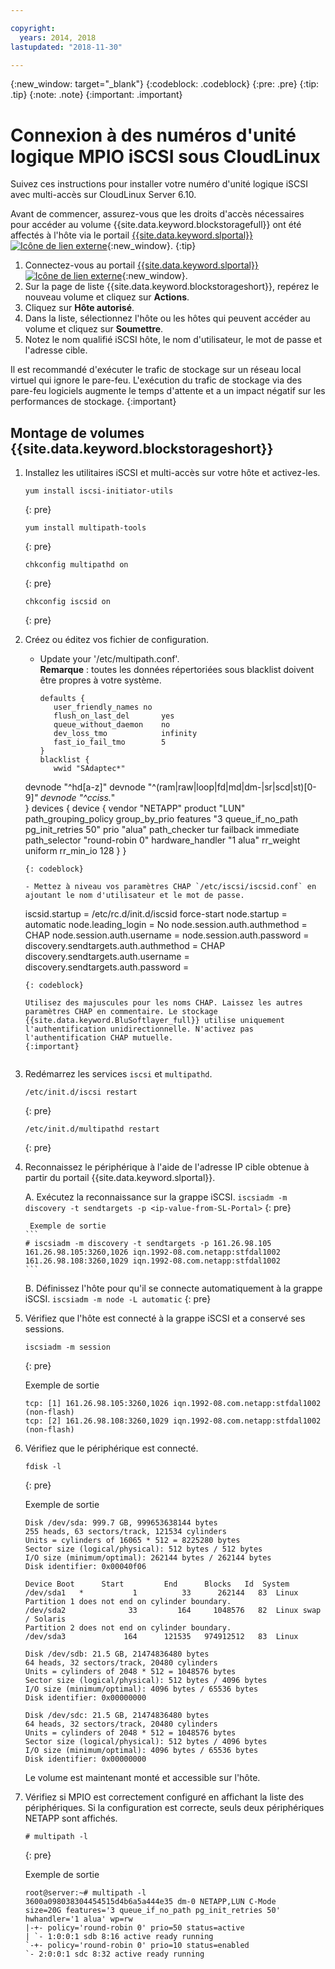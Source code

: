 ```yaml
---

copyright:
  years: 2014, 2018
lastupdated: "2018-11-30"

---
```

{:new_window: target="_blank"}
{:codeblock: .codeblock}
{:pre: .pre}
{:tip: .tip}
{:note: .note}
{:important: .important}

# Connexion à des numéros d'unité logique MPIO iSCSI sous CloudLinux

Suivez ces instructions pour installer votre numéro d'unité logique iSCSI avec multi-accès sur CloudLinux Server 6.10.

Avant de commencer, assurez-vous que les droits d'accès nécessaires pour accéder au volume {{site.data.keyword.blockstoragefull}} ont été affectés à l'hôte via le portail [{{site.data.keyword.slportal}} ![Icône de lien externe](../../icons/launch-glyph.svg "Icône de lien externe")](https://control.softlayer.com/){:new_window}.
{:tip}

1. Connectez-vous au portail [{{site.data.keyword.slportal}} ![Icône de lien externe](../../icons/launch-glyph.svg "Icône de lien externe")](https://control.softlayer.com/){:new_window}.
2. Sur la page de liste {{site.data.keyword.blockstorageshort}}, repérez le nouveau volume et cliquez sur **Actions**.
3. Cliquez sur **Hôte autorisé**.
4. Dans la liste, sélectionnez l'hôte ou les hôtes qui peuvent accéder au volume et cliquez sur **Soumettre**.
5. Notez le nom qualifié iSCSI hôte, le nom d'utilisateur, le mot de passe et l'adresse cible.

Il est recommandé d'exécuter le trafic de stockage sur un réseau local virtuel qui ignore le pare-feu. L'exécution du trafic de stockage via des pare-feu logiciels augmente le temps d'attente et a un impact négatif sur les performances de stockage.
{:important}

## Montage de volumes {{site.data.keyword.blockstorageshort}}

1. Installez les utilitaires iSCSI et multi-accès sur votre hôte et activez-les.
   ```
   yum install iscsi-initiator-utils
   ```
   {: pre}

   ```
   yum install multipath-tools

   ```
   {: pre}

   ```
   chkconfig multipathd on
   ```
   {: pre}

   ```
   chkconfig iscsid on
   ```
   {: pre}

2. Créez ou éditez vos fichier de configuration.
   - Update your '/etc/multipath.conf'. <br/>**Remarque** : toutes les données répertoriées sous blacklist doivent être propres à votre système.
     ```
     defaults {
        user_friendly_names no
        flush_on_last_del       yes
        queue_without_daemon    no
        dev_loss_tmo            infinity
        fast_io_fail_tmo        5
     }
     blacklist {
        wwid "SAdaptec*"
   devnode "^hd[a-z]"
   devnode "^(ram|raw|loop|fd|md|dm-|sr|scd|st)[0-9]*"
        devnode "^cciss.*"  
   }
   devices {
     device {
        vendor "NETAPP"
   product "LUN"
   path_grouping_policy group_by_prio
   features "3 queue_if_no_path pg_init_retries 50"
   prio "alua"
   path_checker tur
   failback immediate
   path_selector "round-robin 0"
   hardware_handler "1 alua"
   rr_weight uniform
   rr_min_io 128
   }
     }
     ```
     {: codeblock}

   - Mettez à niveau vos paramètres CHAP `/etc/iscsi/iscsid.conf` en ajoutant le nom d'utilisateur et le mot de passe.

     ```
     iscsid.startup = /etc/rc.d/init.d/iscsid force-start
     node.startup = automatic
     node.leading_login = No
     node.session.auth.authmethod = CHAP
     node.session.auth.username = <USER NAME VALUE FROM PORTAL>
     node.session.auth.password = <PASSWORD VALUE FROM PORTAL>
     discovery.sendtargets.auth.authmethod = CHAP
     discovery.sendtargets.auth.username = <USER NAME VALUE FROM PORTAL>
     discovery.sendtargets.auth.password = <PASSWORD VALUE FROM PORTAL>
     ```
     {: codeblock}

     Utilisez des majuscules pour les noms CHAP. Laissez les autres paramètres CHAP en commentaire. Le stockage {{site.data.keyword.BluSoftlayer_full}} utilise uniquement l'authentification unidirectionnelle. N'activez pas l'authentification CHAP mutuelle.
     {:important}


3. Redémarrez les services `iscsi` et `multipathd`.
   ```
   /etc/init.d/iscsi restart   
   ```
   {: pre}

   ```
   /etc/init.d/multipathd restart   
   ```
   {: pre}

4. Reconnaissez le périphérique à l'aide de l'adresse IP cible obtenue à partir du portail {{site.data.keyword.slportal}}.

     A. Exécutez la reconnaissance sur la grappe iSCSI.
       ```
       iscsiadm -m discovery -t sendtargets -p <ip-value-from-SL-Portal>
       ```
       {: pre}

        Exemple de sortie
       ```
       # iscsiadm -m discovery -t sendtargets -p 161.26.98.105
       161.26.98.105:3260,1026 iqn.1992-08.com.netapp:stfdal1002
       161.26.98.108:3260,1029 iqn.1992-08.com.netapp:stfdal1002
       ```

     B. Définissez l'hôte pour qu'il se connecte automatiquement à la grappe iSCSI.
       ```
       iscsiadm -m node -L automatic
       ```
       {: pre}

5. Vérifiez que l'hôte est connecté à la grappe iSCSI et a conservé ses sessions.
   ```
   iscsiadm -m session
   ```
   {: pre}

   Exemple de sortie
   ```
   tcp: [1] 161.26.98.105:3260,1026 iqn.1992-08.com.netapp:stfdal1002 (non-flash)
   tcp: [2] 161.26.98.108:3260,1029 iqn.1992-08.com.netapp:stfdal1002 (non-flash)
   ```


6. Vérifiez que le périphérique est connecté.
   ```
   fdisk -l
   ```
   {: pre}

   Exemple de sortie
   ```
   Disk /dev/sda: 999.7 GB, 999653638144 bytes
   255 heads, 63 sectors/track, 121534 cylinders
   Units = cylinders of 16065 * 512 = 8225280 bytes
   Sector size (logical/physical): 512 bytes / 512 bytes
   I/O size (minimum/optimal): 262144 bytes / 262144 bytes
   Disk identifier: 0x00040f06

   Device Boot      Start         End      Blocks   Id  System
   /dev/sda1   *           1          33      262144   83  Linux
   Partition 1 does not end on cylinder boundary.
   /dev/sda2              33         164     1048576   82  Linux swap / Solaris
   Partition 2 does not end on cylinder boundary.
   /dev/sda3             164      121535   974912512   83  Linux

   Disk /dev/sdb: 21.5 GB, 21474836480 bytes
   64 heads, 32 sectors/track, 20480 cylinders
   Units = cylinders of 2048 * 512 = 1048576 bytes
   Sector size (logical/physical): 512 bytes / 4096 bytes
   I/O size (minimum/optimal): 4096 bytes / 65536 bytes
   Disk identifier: 0x00000000

   Disk /dev/sdc: 21.5 GB, 21474836480 bytes
   64 heads, 32 sectors/track, 20480 cylinders
   Units = cylinders of 2048 * 512 = 1048576 bytes
   Sector size (logical/physical): 512 bytes / 4096 bytes
   I/O size (minimum/optimal): 4096 bytes / 65536 bytes
   Disk identifier: 0x00000000
   ```

   Le volume est maintenant monté et accessible sur l'hôte.

7. Vérifiez si MPIO est correctement configuré en affichant la liste des périphériques. Si la configuration est correcte, seuls deux périphériques NETAPP sont affichés.

   ```
   # multipath -l
   ```
   {: pre}

   Exemple de sortie
   ```
   root@server:~# multipath -l
   3600a098038304454515d4b6a5a444e35 dm-0 NETAPP,LUN C-Mode
   size=20G features='3 queue_if_no_path pg_init_retries 50' hwhandler='1 alua' wp=rw
   |-+- policy='round-robin 0' prio=50 status=active
   | `- 1:0:0:1 sdb 8:16 active ready running
   `-+- policy='round-robin 0' prio=10 status=enabled
   `- 2:0:0:1 sdc 8:32 active ready running
   ```
